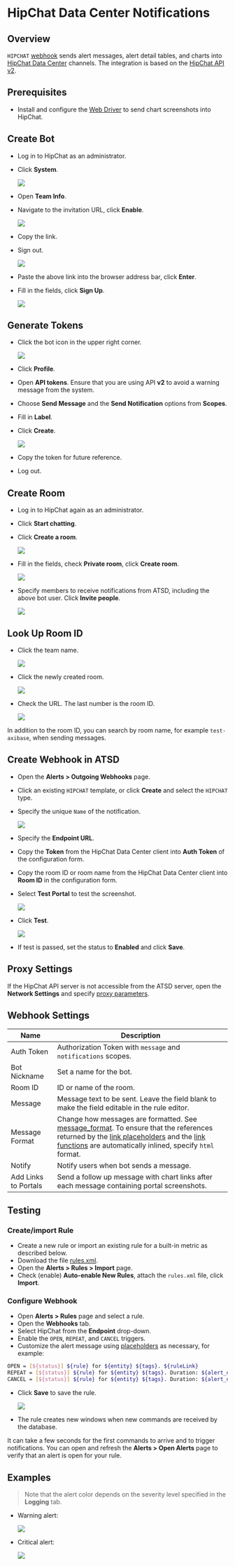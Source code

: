 # HipChat Data Center Notifications

## Overview

`HIPCHAT` [webhook](../notifications/README.md) sends alert messages, alert detail tables, and charts into [HipChat Data Center](https://www.atlassian.com/software/hipchat/enterprise/data-center) channels. The integration is based on the [HipChat API v2](https://www.hipchat.com/docs/apiv2).

## Prerequisites

* Install and configure the [Web Driver](web-driver.md) to send chart screenshots into HipChat.

## Create Bot

* Log in to HipChat as an administrator.
* Click **System**.

    ![](./images/system.png)

* Open **Team Info**.
* Navigate to the invitation URL, click **Enable**.

    ![](./images/invite_url.png)

* Copy the link.
* Sign out.

    ![](./images/sign_out.png)

* Paste the above link into the browser address bar, click **Enter**.
* Fill in the fields, click **Sign Up**.

    ![](./images/hipchat_atsd_bot.png)

## Generate Tokens

* Click the bot icon in the upper right corner.

    ![](./images/bot_icon.png)

* Click **Profile**.
* Open **API tokens**. Ensure that you are using API **v2** to avoid a warning message from the system.

* Choose **Send Message** and the **Send Notification** options from **Scopes**.
* Fill in **Label**.
* Click **Create**.

    ![](./images/hipchat_token.png)

* Copy the token for future reference.
* Log out.

## Create Room

* Log in to HipChat again as an administrator.
* Click **Start chatting**.
* Click **Create a room**.

    ![](./images/create_room.png)

* Fill in the fields, check **Private room**, click **Create room**.

    ![](./images/private_room.png)

* Specify members to receive notifications from ATSD, including the above bot user. Click **Invite people**.

    ![](./images/invite_bot.png)

## Look Up Room ID

* Click the team name.

    ![](./images/team_name.png)

* Click the newly created room.

    ![](./images/created_room.png)

* Check the URL. The last number is the room ID.

    ![](./images/room_url.png)

In addition to the room ID, you can search by room name, for example `test-axibase`, when sending messages.

## Create Webhook in ATSD

* Open the **Alerts > Outgoing Webhooks** page.
* Click an existing `HIPCHAT` template, or click **Create** and select the `HIPCHAT` type.
* Specify the unique `Name` of the notification.

    ![](./images/hipchat_1.png)

* Specify the **Endpoint URL**.
* Copy the **Token** from the HipChat Data Center client into **Auth Token** of the configuration form.
* Copy the room ID or room name from the HipChat Data Center client into **Room ID** in the configuration form.
* Select **Test Portal** to test the screenshot.

    ![](./images/hipchat_settings.png)

* Click **Test**.

   ![](./images/hipchat_2.png)

* If test is passed, set the status to **Enabled** and click **Save**.

## Proxy Settings

If the HipChat API server is not accessible from the ATSD server, open the **Network Settings** and specify [proxy parameters](../notifications/README.md#network-settings).

## Webhook Settings

|**Name**|**Description**|
|---|---|
|Auth Token|Authorization Token with `message` and `notifications` scopes.|
|Bot Nickname|Set a name for the bot.|
|Room ID|ID or name of the room.|
|Message|Message text to be sent. Leave the field blank to make the field editable in the rule editor.|
|Message Format|Change how messages are formatted. See [message_format](https://www.hipchat.com/docs/apiv2/method/send_room_notification). To ensure that the references returned by the [link placeholders](../links.md#reference) and the [link functions](../functions-link.md#reference) are automatically inlined, specify `html` format.|
|Notify|Notify users when bot sends a message.|
|Add Links to Portals|Send a follow up message with chart links after each message containing portal screenshots.|

## Testing

### Create/import Rule

* Create a new rule or import an existing rule for a built-in metric as described below.
* Download the file [rules.xml](./resources/rules.xml).
* Open the **Alerts > Rules > Import** page.
* Check (enable) **Auto-enable New Rules**, attach the `rules.xml` file, click **Import**.

### Configure Webhook

* Open **Alerts > Rules** page and select a rule.
* Open the **Webhooks** tab.
* Select HipChat from the **Endpoint** drop-down.
* Enable the `OPEN`, `REPEAT`, and `CANCEL` triggers.
* Customize the alert message using [placeholders](../placeholders.md) as necessary, for example:

```bash
OPEN = [${status}] ${rule} for ${entity} ${tags}. ${ruleLink}
REPEAT = [${status}] ${rule} for ${entity} ${tags}. Duration: ${alert_duration_interval}. ${ruleLink}
CANCEL = [${status}] ${rule} for ${entity} ${tags}. Duration: ${alert_duration_interval}. ${ruleLink}
```

* Click **Save** to save the rule.

    ![](./images/hipchat_notification.png)

* The rule creates new windows when new commands are received by the database.

It can take a few seconds for the first commands to arrive and to trigger notifications. You can open and refresh the **Alerts > Open Alerts** page to verify that an alert is open for your rule.

## Examples

> Note that the alert color depends on the severity level specified in the **Logging** tab.

* Warning alert:

   ![](./images/hipchat_test_1.png)

* Critical alert:

   ![](./images/hipchat_test_2.png)
